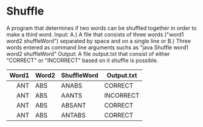 # Shuffle
A program that determines if two words can be shuffled together in order to make a third word.
Input:
A.) A file that consists of three words ("word1 word2 shuffleWord") separated by space and on a single line
or B.) Three words entered as command line arguments suchs as "java Shuffle word1 word2 shuffleWord"
Output:
A file output.txt that consist of either "CORRECT" or "INCORRECT" based on it shuffle is possible.

| Word1 | Word2 | ShuffleWord | Output.txt |
|-----:|-----------|--|--|
|ANT | ABS | ANABS | CORRECT |
|ANT | ABS | AANTS | INCORRECT |
|ANT | ABS | ABSANT | CORRECT |
|ANT | ABS | ANTABS | CORRECT |
